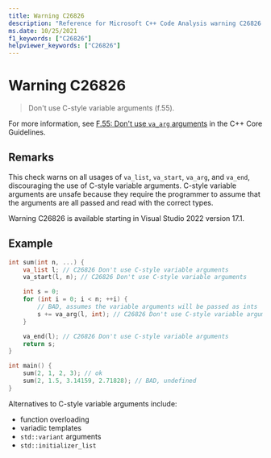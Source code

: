 ```yaml
---
title: Warning C26826
description: "Reference for Microsoft C++ Code Analysis warning C26826 in Visual Studio."
ms.date: 10/25/2021
f1_keywords: ["C26826"]
helpviewer_keywords: ["C26826"]
---
```

# Warning C26826

> Don't use C-style variable arguments (f.55).

For more information, see [F.55: Don't use `va_arg` arguments](https://isocpp.github.io/CppCoreGuidelines/CppCoreGuidelines#f55-dont-use-va_arg-arguments) in the C++ Core Guidelines.

## Remarks

This check warns on all usages of `va_list`, `va_start`, `va_arg`, and `va_end`, discouraging the use of C-style variable arguments. C-style variable arguments are unsafe because they require the programmer to assume that the arguments are all passed and read with the correct types.

Warning C26826 is available starting in Visual Studio 2022 version 17.1.

## Example

```cpp
int sum(int n, ...) {
    va_list l; // C26826 Don't use C-style variable arguments
    va_start(l, n); // C26826 Don't use C-style variable arguments

    int s = 0;
    for (int i = 0; i < n; ++i) {
        // BAD, assumes the variable arguments will be passed as ints
        s += va_arg(l, int); // C26826 Don't use C-style variable arguments
    }

    va_end(l); // C26826 Don't use C-style variable arguments
    return s;
}

int main() {
    sum(2, 1, 2, 3); // ok
    sum(2, 1.5, 3.14159, 2.71828); // BAD, undefined
}
```

Alternatives to C-style variable arguments include:

- function overloading
- variadic templates
- `std::variant` arguments
- `std::initializer_list`
